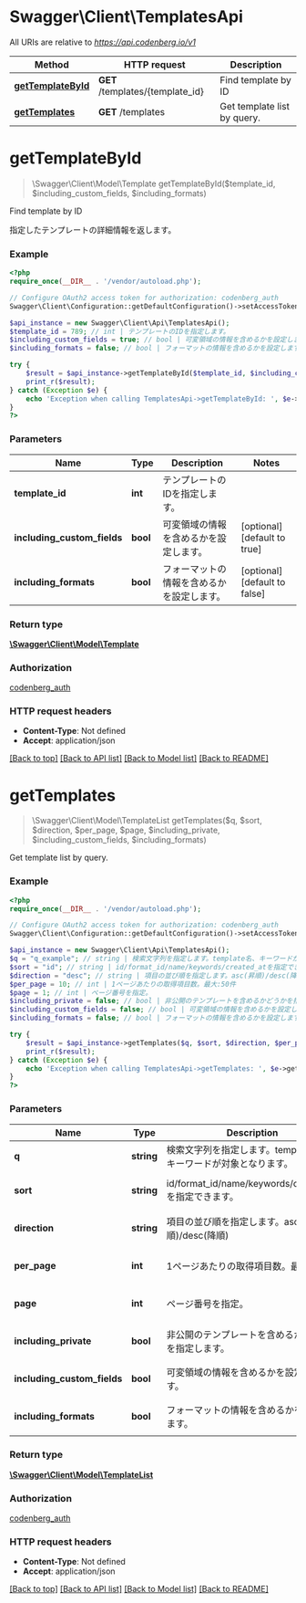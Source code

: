 # Swagger\Client\TemplatesApi

All URIs are relative to *https://api.codenberg.io/v1*

Method | HTTP request | Description
------------- | ------------- | -------------
[**getTemplateById**](TemplatesApi.md#getTemplateById) | **GET** /templates/{template_id} | Find template by ID
[**getTemplates**](TemplatesApi.md#getTemplates) | **GET** /templates | Get template list by query.


# **getTemplateById**
> \Swagger\Client\Model\Template getTemplateById($template_id, $including_custom_fields, $including_formats)

Find template by ID

指定したテンプレートの詳細情報を返します。

### Example
```php
<?php
require_once(__DIR__ . '/vendor/autoload.php');

// Configure OAuth2 access token for authorization: codenberg_auth
Swagger\Client\Configuration::getDefaultConfiguration()->setAccessToken('YOUR_ACCESS_TOKEN');

$api_instance = new Swagger\Client\Api\TemplatesApi();
$template_id = 789; // int | テンプレートのIDを指定します。
$including_custom_fields = true; // bool | 可変領域の情報を含めるかを設定します。
$including_formats = false; // bool | フォーマットの情報を含めるかを設定します。

try {
    $result = $api_instance->getTemplateById($template_id, $including_custom_fields, $including_formats);
    print_r($result);
} catch (Exception $e) {
    echo 'Exception when calling TemplatesApi->getTemplateById: ', $e->getMessage(), PHP_EOL;
}
?>
```

### Parameters

Name | Type | Description  | Notes
------------- | ------------- | ------------- | -------------
 **template_id** | **int**| テンプレートのIDを指定します。 |
 **including_custom_fields** | **bool**| 可変領域の情報を含めるかを設定します。 | [optional] [default to true]
 **including_formats** | **bool**| フォーマットの情報を含めるかを設定します。 | [optional] [default to false]

### Return type

[**\Swagger\Client\Model\Template**](../Model/Template.md)

### Authorization

[codenberg_auth](../../README.md#codenberg_auth)

### HTTP request headers

 - **Content-Type**: Not defined
 - **Accept**: application/json

[[Back to top]](#) [[Back to API list]](../../README.md#documentation-for-api-endpoints) [[Back to Model list]](../../README.md#documentation-for-models) [[Back to README]](../../README.md)

# **getTemplates**
> \Swagger\Client\Model\TemplateList getTemplates($q, $sort, $direction, $per_page, $page, $including_private, $including_custom_fields, $including_formats)

Get template list by query.



### Example
```php
<?php
require_once(__DIR__ . '/vendor/autoload.php');

// Configure OAuth2 access token for authorization: codenberg_auth
Swagger\Client\Configuration::getDefaultConfiguration()->setAccessToken('YOUR_ACCESS_TOKEN');

$api_instance = new Swagger\Client\Api\TemplatesApi();
$q = "q_example"; // string | 検索文字列を指定します。template名、キーワードが対象となります。
$sort = "id"; // string | id/format_id/name/keywords/created_atを指定できます。
$direction = "desc"; // string | 項目の並び順を指定します。asc(昇順)/desc(降順)
$per_page = 10; // int | 1ページあたりの取得項目数。最大:50件
$page = 1; // int | ページ番号を指定。
$including_private = false; // bool | 非公開のテンプレートを含めるかどうかを指定します。
$including_custom_fields = false; // bool | 可変領域の情報を含めるかを設定します。
$including_formats = false; // bool | フォーマットの情報を含めるかを設定します。

try {
    $result = $api_instance->getTemplates($q, $sort, $direction, $per_page, $page, $including_private, $including_custom_fields, $including_formats);
    print_r($result);
} catch (Exception $e) {
    echo 'Exception when calling TemplatesApi->getTemplates: ', $e->getMessage(), PHP_EOL;
}
?>
```

### Parameters

Name | Type | Description  | Notes
------------- | ------------- | ------------- | -------------
 **q** | **string**| 検索文字列を指定します。template名、キーワードが対象となります。 | [optional]
 **sort** | **string**| id/format_id/name/keywords/created_atを指定できます。 | [optional] [default to id]
 **direction** | **string**| 項目の並び順を指定します。asc(昇順)/desc(降順) | [optional] [default to desc]
 **per_page** | **int**| 1ページあたりの取得項目数。最大:50件 | [optional] [default to 10]
 **page** | **int**| ページ番号を指定。 | [optional] [default to 1]
 **including_private** | **bool**| 非公開のテンプレートを含めるかどうかを指定します。 | [optional] [default to false]
 **including_custom_fields** | **bool**| 可変領域の情報を含めるかを設定します。 | [optional] [default to false]
 **including_formats** | **bool**| フォーマットの情報を含めるかを設定します。 | [optional] [default to false]

### Return type

[**\Swagger\Client\Model\TemplateList**](../Model/TemplateList.md)

### Authorization

[codenberg_auth](../../README.md#codenberg_auth)

### HTTP request headers

 - **Content-Type**: Not defined
 - **Accept**: application/json

[[Back to top]](#) [[Back to API list]](../../README.md#documentation-for-api-endpoints) [[Back to Model list]](../../README.md#documentation-for-models) [[Back to README]](../../README.md)

